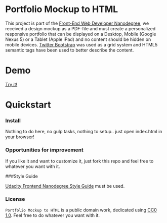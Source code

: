 # Portfolio Mockup to HTML

This project is part of the [Front-End Web Developer Nanodegree](https://www.udacity.com/course/front-end-web-developer-nanodegree--nd001), we received a design mockup as a PDF-file and must create a personalized responsive portfolio that can be displayed on a Desktop, Mobile (Google Nexus 5) or a Tablet (Apple iPad) and no content should be hidden on mobile devices. [Twitter Bootstrap](http://getbootstrap.com/) was used as a grid system and HTML5 semantic tags have been used to better describe the content.

# Demo

[Try it!](http://rachkoud.github.io/portfolio-mockup-to-html/index.html)

# Quickstart

### Install

Nothing to do here, no gulp tasks, nothing to setup.. just open index.html in your browser!

### Opportunities for improvement

If you like it and want to customize it, just fork this repo and feel free to whatever you want with it.

###Style Guide

[Udacity Frontend Nanodegree Style Guide](https://udacity.github.io/frontend-nanodegree-styleguide/) must be used.

### License

`Portfolio Mockup to HTML` is a public domain work, dedicated using
[CC0 1.0](https://creativecommons.org/publicdomain/zero/1.0/). Feel free to do
whatever you want with it.

